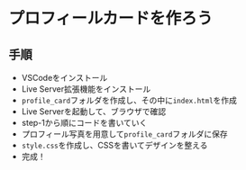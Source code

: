 # プロフィールカードを作ろう

## 手順
- VSCodeをインストール
- Live Server拡張機能をインストール
- `profile_card`フォルダを作成し、その中に`index.html`を作成
- Live Serverを起動して、ブラウザで確認
- step-1から順にコードを書いていく
- プロフィール写真を用意して`profile_card`フォルダに保存
- `style.css`を作成し、CSSを書いてデザインを整える
- 完成！

